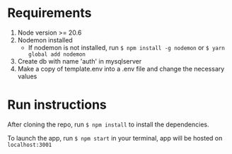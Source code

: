 # Requirements

1. Node version >= 20.6
2. Nodemon installed
   - If nodemon is not installed, run `$ npm install -g nodemon` or `$ yarn global add nodemon`
3. Create db with name 'auth' in mysqlserver
4. Make a copy of template.env into a .env file and change the necessary values

# Run instructions

After cloning the repo, run `$ npm install` to install the dependencies.

To launch the app, run `$ npm start` in your terminal, app will be hosted on `localhost:3001`
